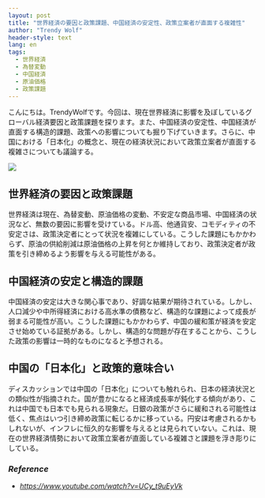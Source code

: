 ```yaml
---
layout: post
title: "世界経済の要因と政策課題、中国経済の安定性、政策立案者が直面する複雑性"
author: "Trendy Wolf"
header-style: text
lang: en
tags:
  - 世界経済
  - 為替変動
  - 中国経済
  - 原油価格
  - 政策課題
---
```


こんにちは。TrendyWolfです。今回は、現在世界経済に影響を及ぼしているグローバル経済要因と政策課題を探ります。また、中国経済の安定性、中国経済が直面する構造的課題、政策への影響についても掘り下げていきます。さらに、中国における「日本化」の概念と、現在の経済状況において政策立案者が直面する複雑さについても議論する。

<img
    src="https://i.ytimg.com/vi/UCy_t9uEyVk/hqdefault.jpg"
/>


## 世界経済の要因と政策課題
世界経済は現在、為替変動、原油価格の変動、不安定な商品市場、中国経済の状況など、無数の要因に影響を受けている。ドル高、他通貨安、コモディティの不安定さは、政策決定者にとって状況を複雑にしている。こうした課題にもかかわらず、原油の供給削減は原油価格の上昇を何とか維持しており、政策決定者が政策を引き締めるよう影響を与える可能性がある。

## 中国経済の安定と構造的課題
中国経済の安定は大きな関心事であり、好調な結果が期待されている。しかし、人口減少や中所得経済における高水準の債務など、構造的な課題によって成長が弱まる可能性が高い。こうした課題にもかかわらず、中国の緩和策が経済を安定させ始めている証拠がある。しかし、構造的な問題が存在することから、こうした政策の影響は一時的なものになると予想される。

## 中国の「日本化」と政策的意味合い
ディスカッションでは中国の「日本化」についても触れられ、日本の経済状況との類似性が指摘された。国が豊かになると経済成長率が鈍化する傾向があり、これは中国でも日本でも見られる現象だ。日銀の政策がさらに緩和される可能性は低く、焦点はいつ引き締め政策に転じるかに移っている。円安は考慮されるかもしれないが、インフレに恒久的な影響を与えるとは見られていない。これは、現在の世界経済情勢において政策立案者が直面している複雑さと課題を浮き彫りにしている。


### _Reference_
- _https://www.youtube.com/watch?v=UCy_t9uEyVk_

